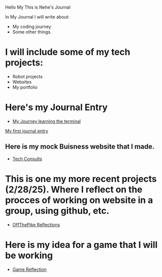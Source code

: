 Hello My This is Nehe's Journal

In My Journal I will write about:

* My coding journey
* Some other things.


# I will include some of my tech projects:

- Robot projects
- Websites
- My portfolio



# Here's my Journal Entry

- [My Journey learning the terminal](terminal.md)

 [My first journal entry](entries/more_markdown.md)





## Here is my mock Buisness website that I made.

- [Tech Consults](BuisnessReflections.md)





# This is one my more recent projects (2/28/25). Where I reflect on the procces of working on website in a group, using github, etc.

- [OffThePike Reflections](OffThePike_reflection.md)


# Here is my idea for a game that I will be working 

- [Game Reflection](GameReflection.md)

